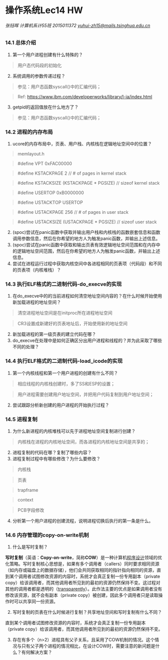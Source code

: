 # 操作系统Lec14 HW

###### 张钰晖 计算机系计55班 2015011372 yuhui-zh15@mails.tsinghua.edu.cn

### 14.1 总体介绍

1. 第一个用户进程创建有什么特殊的？

> 用户态代码段的初始化

2. 系统调用的参数传递过程？

> 参见：用户态函数syscall()中的汇编代码；

> Ref: <https://www.ibm.com/developerworks/library/l-ia/index.html>

3. getpid的返回值放在什么地方了？

> 参见：用户态函数syscall()中的汇编代码；

### 14.2 进程的内存布局

1. ucore的内存布局中，页表、用户栈、内核栈在逻辑地址空间中的位置？

> memlayout.h

> \#define VPT 0xFAC00000

> \#define KSTACKPAGE 2 // # of pages in kernel stack

> \#define KSTACKSIZE (KSTACKPAGE * PGSIZE) // sizeof kernel stack

> \#define USERTOP 0xB0000000

> \#define USTACKTOP USERTOP

> \#define USTACKPAGE 256 // # of pages in user stack

> \#define USTACKSIZE (USTACKPAGE * PGSIZE) // sizeof user stack

2. (spoc)尝试在panic函数中获取并输出用户栈和内核栈的函数嵌套信息和函数调用参数信息，然后在你希望的地方人为触发panic函数，并输出上述信息。
3. (spoc)尝试在panic函数中获取和输出页表有效逻辑地址空间范围和在内存中的逻辑地址空间范围，然后在你希望的地方人为触发panic函数，并输出上述信息。
4. 尝试在进程运行过程中获取内核空间中各进程相同的页表项（代码段）和不同的页表项（内核堆栈）？

### 14.3 执行ELF格式的二进制代码-do_execve的实现

1. 在do_execve中的的当前进程如何清空地址空间内容的？在什么时候开始使用新加载进程的地址空间？

> 清空进程地址空间是在initproc所在进程地址空间

> CR3设置成新建好的页表地址后，开始使用新的地址空间

2. 新加载进程的第一级页表的建立代码在哪？
3. do_execve在处理中是如何正确区分出用户进程和线程的？并为此采取了哪些不同的处理？

### 14.4 执行ELF格式的二进制代码-load_icode的实现

1. 第一个内核线程和第一个用户进程的创建有什么不同？

> 相应线程的内核栈创建时，多了SS和ESP的设置；

> 用户进程需要创建用户地址空间，并把用户代码复制到用户地址空间；

2. 尝试跟踪分析新创建的用户进程的开始执行过程？

### 14.5 进程复制

1. 为什么新进程的内核堆栈可以先于进程地址空间复制进行创建？

> 内核栈在进程的内核地址空间，而各进程的内核地址空间是共享的；

2. 进程复制的代码在哪？复制了哪些内容？
3. 进程复制过程中有哪些修改？为什么要修改？

> 内核栈

> 页表

> trapframe

> context

> PCB字段修改

4. 分析第一个用户进程的创建流程，说明进程切换后执行的第一条是什么。

### 14.6 内存管理的copy-on-write机制

1. 什么是写时复制？

**写时复制**（英语：**Copy-on-write**，简称**COW**）是一种计算机[程序设计](https://zh.wikipedia.org/wiki/%E7%A8%8B%E5%BC%8F%E8%A8%AD%E8%A8%88)领域的优化策略。写时复制核心思想是，如果有多个调用者（callers）同时要求相同资源（如内存或磁盘上的数据存储），他们会共同获取相同的指针指向相同的资源，直到某个调用者试图修改资源的内容时，系统才会真正复制一份专用副本（private copy）给该调用者，而其他调用者所见到的最初的资源仍然保持不变。这过程对其他的调用者都是透明的（[transparently](https://zh.wikipedia.org/w/index.php?title=Transparency_(computing)&action=edit&redlink=1)）。此作法主要的优点是如果调用者没有修改该资源，就不会有副本（private copy）被创建，因此多个调用者只是读取操作时可以共享同一份资源。

2. 写时复制的页表在什么时候进行复制？共享地址空间和写时复制有什么不同？

直到某个调用者试图修改资源的内容时，系统才会真正复制一份专用副本（private copy）给该调用者，而其他调用者所见到的最初的资源仍然保持不变。

3. 存在有多个（n>2）进程具有父子关系，且采用了COW机制的情况。这个情况与只有父子两个进程的情况相比，在设计COW时，需要注意的新问题是什么？有何解决方案？